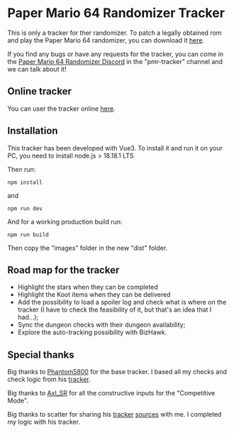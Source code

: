 # Paper Mario 64 Randomizer Tracker

This is only a tracker for ther randomizer. To patch a legally obtained rom and play the Paper Mario 64 randomizer, you can download it [here](https://pm64randomizer.com/).

If you find any bugs or have any requests for the tracker, you can come in the [Paper Mario 64 Randomizer Discord](https://discord.gg/4Z5G69ZNJg) in the "pmr-tracker" channel and we can talk about it!

## Online tracker

You can user the tracker online [here](https://pm64r-tracker.mryami.com/).

## Installation

This tracker has been developed with Vue3. To install it and run it on your PC, you need to install node.js > 18.18.1 LTS

Then run:

`npm install`

and

`npm run dev`

And for a working production build run:

`npm run build`

Then copy the "images" folder in the new "dist" folder.

## Road map for the tracker

-   Highlight the stars when they can be completed
-   Highlight the Koot items when they can be delivered
-   Add the possibility to load a spoiler log and check what is where on the tracker (I have to check the feasibility of it, but that's an idea that I had...);
-   Sync the dungeon checks with their dungeon availability;
-   Explore the auto-tracking possibility with BizHawk.

## Special thanks

Big thanks to [Phantom5800](https://www.twitch.tv/phantom5800) for the base tracker. I based all my checks and check logic from his [tracker](https://pmr-tracker.phantom-games.com/).

Big thanks to [Axl_SR](https://www.twitch.tv/axl_sr) for all the constructive inputs for the "Competitive Mode".

Big thanks to scatter for sharing his [tracker](https://pmr-tracker.christianlegge.dev/) [sources](https://github.com/christianlegge/pmr-tracker-vue) with me. I completed my logic with his tracker.

